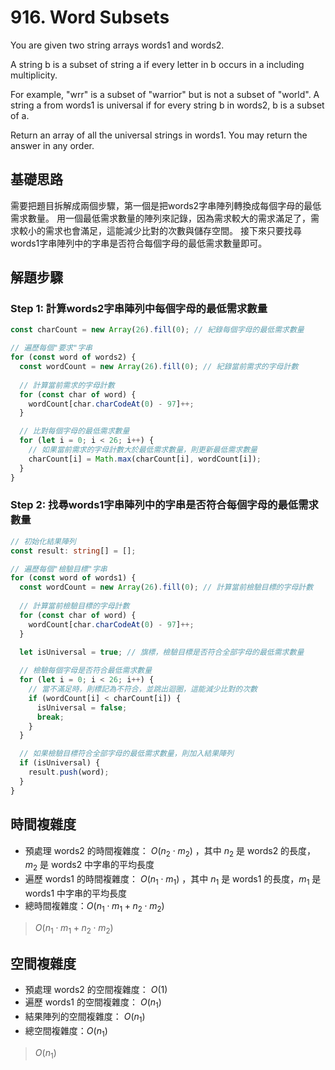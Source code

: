 # 916. Word Subsets

You are given two string arrays words1 and words2.

A string b is a subset of string a if every letter in b occurs in a including multiplicity.

For example, "wrr" is a subset of "warrior" but is not a subset of "world".
A string a from words1 is universal if for every string b in words2, b is a subset of a.

Return an array of all the universal strings in words1. You may return the answer in any order.

## 基礎思路

需要把題目拆解成兩個步驟，第一個是把words2字串陣列轉換成每個字母的最低需求數量。
用一個最低需求數量的陣列來記錄，因為需求較大的需求滿足了，需求較小的需求也會滿足，這能減少比對的次數與儲存空間。
接下來只要找尋words1字串陣列中的字串是否符合每個字母的最低需求數量即可。

## 解題步驟

### Step 1: 計算words2字串陣列中每個字母的最低需求數量

```typescript
const charCount = new Array(26).fill(0); // 紀錄每個字母的最低需求數量

// 遍歷每個"要求"字串
for (const word of words2) {
  const wordCount = new Array(26).fill(0); // 紀錄當前需求的字母計數
  
  // 計算當前需求的字母計數
  for (const char of word) {
    wordCount[char.charCodeAt(0) - 97]++;
  }

  // 比對每個字母的最低需求數量
  for (let i = 0; i < 26; i++) {
    // 如果當前需求的字母計數大於最低需求數量，則更新最低需求數量
    charCount[i] = Math.max(charCount[i], wordCount[i]);
  }
}
```

### Step 2: 找尋words1字串陣列中的字串是否符合每個字母的最低需求數量

```typescript
// 初始化結果陣列
const result: string[] = [];

// 遍歷每個"檢驗目標"字串
for (const word of words1) {
  const wordCount = new Array(26).fill(0); // 計算當前檢驗目標的字母計數
  
  // 計算當前檢驗目標的字母計數
  for (const char of word) {
    wordCount[char.charCodeAt(0) - 97]++;
  }

  let isUniversal = true; // 旗標，檢驗目標是否符合全部字母的最低需求數量
  
  // 檢驗每個字母是否符合最低需求數量
  for (let i = 0; i < 26; i++) {
    // 當不滿足時，則標記為不符合，並跳出迴圈，這能減少比對的次數
    if (wordCount[i] < charCount[i]) {
      isUniversal = false;
      break;
    }
  }

  // 如果檢驗目標符合全部字母的最低需求數量，則加入結果陣列
  if (isUniversal) {
    result.push(word);
  }
}
```

## 時間複雜度

- 預處理 words2 的時間複雜度： $O(n_2 \cdot m_2)$ ，其中 $n_2$ 是 words2 的長度，$m_2$ 是 words2 中字串的平均長度
- 遍歷 words1 的時間複雜度： $O(n_1 \cdot m_1)$ ，其中 $n_1$ 是 words1 的長度，$m_1$ 是 words1 中字串的平均長度
- 總時間複雜度：$O(n_1 \cdot m_1 + n_2 \cdot m_2)$

> $O(n_1 \cdot m_1 + n_2 \cdot m_2)$

## 空間複雜度

- 預處理 words2 的空間複雜度： $O(1)$
- 遍歷 words1 的空間複雜度： $O(n_1)$
- 結果陣列的空間複雜度： $O(n_1)$
- 總空間複雜度：$O(n_1)$

> $O(n_1)$
